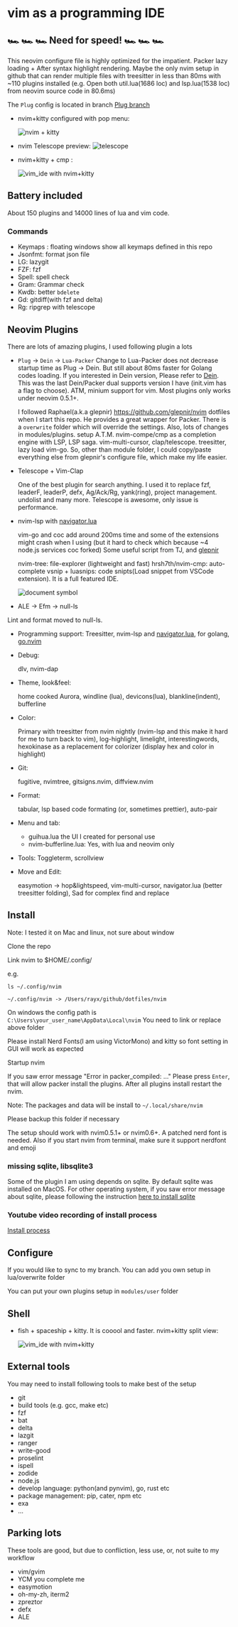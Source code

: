 # vim as a programming IDE

## 🏎 🏎 🏎 Need for speed! 🏎 🏎 🏎

This neovim configure file is highly optimized for the impatient. Packer lazy loading + After syntax highlight rendering. Maybe the
only nvim setup in github that can render multiple files with treesitter in less than 80ms with ~110 plugins installed
(e.g. Open both util.lua(1686 loc) and lsp.lua(1538 loc) from neovim source code in 80.6ms)

The `Plug` config is located in branch [Plug branch](https://github.com/ray-x/dotfiles/tree/zprezto-plug)

- nvim+kitty configured with pop menu:

  ![nvim + kitty](https://user-images.githubusercontent.com/1681295/214219496-1ac36e2a-4550-4fa2-9703-9caa2abeefd9.jpg)

- nvim Telescope preview:
  ![telescope](https://user-images.githubusercontent.com/1681295/214219526-dfb3cd22-7b67-475b-9294-914590d2913b.jpg)

- nvim+kitty + cmp :

  ![vim_ide with
nvim+kitty](https://user-images.githubusercontent.com/1681295/109258178-db2e6d80-784d-11eb-9cef-8b1cc6435e01.png?raw=true)

## Battery included

About 150 plugins and 14000 lines of lua and vim code.

### Commands

- Keymaps : floating windows show all keymaps defined in this repo
- Jsonfmt: format json file
- LG: lazygit
- FZF: fzf
- Spell: spell check
- Gram: Grammar check
- Kwdb: better `bdelete`
- Gd: gitdiff(with fzf and delta)
- Rg: ripgrep with telescope

## Neovim Plugins

There are lots of amazing plugins,
I used following plugin a lots

- `Plug` -> `Dein` -> `Lua-Packer`
  Change to Lua-Packer does not
  decrease startup time as Plug -> Dein. But still about 80ms faster for Golang codes loading.
  If you interested in Dein version, Please refer to [Dein](https://github.com/ray-x/dotfiles/tree/nvim-comple).
  This was the last Dein/Packer dual supports version I have (init.vim has a flag to choose).
  ATM, minium support for vim. Most plugins only works under neovim 0.5.1+.

  I followed Raphael(a.k.a glepnir) https://github.com/glepnir/nvim dotfiles when I start this repo. He provides a great wrapper for
  Packer. There is a `overwrite` folder which will override the settings. Also, lots of changes in modules/plugins.
  setup
  A.T.M. nvim-compe/cmp as a completion engine with LSP, LSP saga. vim-multi-cursor, clap/telescope. treesitter,
  lazy load vim-go. So, other than module folder, I could copy/paste everything else from glepnir's configure file,
  which make my life easier.

- Telescope + Vim-Clap

  One of the best plugin for search anything. I used it to replace fzf, leaderF, leaderP, defx, Ag/Ack/Rg, yank(ring), project management. undolist and many more. Telescope is awesome, only issue is performance.

- nvim-lsp with [navigator.lua](https://github.com/ray-x/navigator.lua)

  vim-go and coc add around 200ms time and some of the extensions
  might crash when I using (but it hard to check which because ~4 node.js services coc forked)
  Some useful script from TJ, and [glepnir](https://github.com/glepnir)

  nvim-tree: file-explorer (lightweight and fast)
  hrsh7th/nvim-cmp: auto-complete
  vsnip + luasnips: code snipts(Load snippet from VSCode extension). It is a full featured IDE.

  ![document symbol](https://github.com/ray-x/files/blob/master/img/navigator/doc_symbol.gif?raw=true)

- ALE -> Efm -> null-ls

Lint and format moved to null-ls.

- Programming support:
  Treesitter, nvim-lsp and [navigator.lua](https://github.com/ray-x/navigator.lua), for golang, [go.nvim](https://github.com/ray-x/go.nvim)

- Debug:

  dlv, nvim-dap

- Theme, look&feel:

  home cooked Aurora, windline (lua), devicons(lua), blankline(indent), bufferline

- Color:

  Primary with treesitter from nvim nightly (nvim-lsp and this make it hard for me to turn back to vim), log-highlight, limelight, interestingwords,
  hexokinase as a replacement for colorizer (display hex and color in highlight)

- Git:

  fugitive, nvimtree, gitsigns.nvim, diffview.nvim

- Format:

  tabular, lsp based code formating (or, sometimes prettier), auto-pair

- Menu and tab:

  - guihua.lua the UI I created for personal use
  - nvim-bufferline.lua: Yes, with lua and neovim only

- Tools: Toggleterm, scrollview

- Move and Edit:

  easymotion -> hop&lightspeed, vim-multi-cursor, navigator.lua (better treesitter folding), Sad for complex find and replace

## Install

Note: I tested it on Mac and linux, not sure about window

Clone the repo

Link nvim to $HOME/.config/

e.g.

```
ls ~/.config/nvim

~/.config/nvim -> /Users/rayx/github/dotfiles/nvim

```

On windows the config path is
`C:\Users\your_user_name\AppData\Local\nvim`
You need to link or replace above folder

Please install Nerd Fonts(I am using VictorMono) and kitty so font setting in GUI will work as expected

Startup nvim

If you saw error message "Error in packer_compiled: ..." Please press `Enter`, that will allow packer install the plugins.
After all plugins install restart the nvim.

Note:
The packages and data will be install to
`~/.local/share/nvim`

Please backup this folder if necessary

The setup should work with nvim0.5.1+ or nvim0.6+. A patched nerd font is needed. Also if you start nvim from terminal,
make sure it support nerdfont and emoji

### missing sqlite, libsqlite3

Some of the plugin I am using depends on sqlite.
By default sqlite was installed on MacOS. For other operating system, if you saw error message about sqlite, please
following the instruction [here to install sqlite](https://github.com/kkharji/sqlite.lua#windows)

### Youtube video recording of install process

[Install process](https://youtu.be/5XB28yocmuw)

## Configure

If you would like to sync to my branch. You can add you own setup in lua/overwrite folder

You can put your own plugins setup in `modules/user` folder

## Shell

- fish + spaceship + kitty. It is cooool and faster.
  nvim+kitty split view:

  ![vim_ide with nvim+kitty](https://github.com/ray-x/dotfiles/blob/master/img/kitty.jpg)

## External tools

You may need to install following tools to make best of the setup

- git
- build tools (e.g. gcc, make etc)
- fzf
- bat
- delta
- lazgit
- ranger
- write-good
- proselint
- ispell
- zodide
- node.js
- develop language: python(and pynvim), go, rust etc
- package management: pip, cater, npm etc
- exa
- ...

## Parking lots

These tools are good, but due to confliction, less use, or, not suite to my workflow

- vim/gvim
- YCM you complete me
- easymotion
- oh-my-zh, iterm2
- zpreztor
- defx
- ALE
